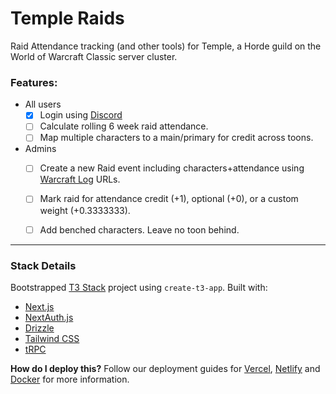# Temple Raids

Raid Attendance tracking (and other tools) for Temple, a Horde guild on the World of Warcraft Classic server cluster.

### Features:
- All users
  - [x] Login using [Discord](www.discord.com)
  - [ ] Calculate rolling 6 week raid attendance.
  - [ ] Map multiple characters to a main/primary for credit across toons.
- Admins
  - [ ] Create a new Raid event including characters+attendance using [Warcraft Log](https://vanilla.warcraftlogs.com/) URLs.
  - [ ] Mark raid for attendance credit (+1), optional (+0), or a custom weight (+0.3333333).
  - [ ] Add benched characters.  Leave no toon behind.






--- 

### Stack Details

Bootstrapped [T3 Stack](https://create.t3.gg/) project using `create-t3-app`.  Built with:

- [Next.js](https://nextjs.org)
- [NextAuth.js](https://next-auth.js.org)
- [Drizzle](https://orm.drizzle.team)
- [Tailwind CSS](https://tailwindcss.com)
- [tRPC](https://trpc.io)

**How do I deploy this?** Follow our deployment guides for [Vercel](https://create.t3.gg/en/deployment/vercel), [Netlify](https://create.t3.gg/en/deployment/netlify) and [Docker](https://create.t3.gg/en/deployment/docker) for more information.
